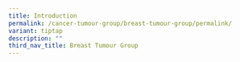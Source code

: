 ```yaml
---
title: Introduction
permalink: /cancer-tumour-group/breast-tumour-group/permalink/
variant: tiptap
description: ""
third_nav_title: Breast Tumour Group
---
```

